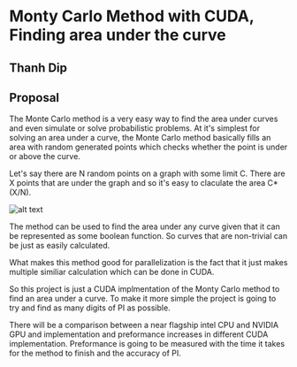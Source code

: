 # Monty Carlo Method with CUDA, Finding area under the curve
## Thanh Dip

## Proposal

The Monte Carlo method is a very easy way to find the area under curves and even simulate or solve probabilistic problems. At it's simplest for solving an area under a curve, the Monte Carlo method basically fills an area with random generated points which checks whether the point is under or above the curve.

Let's say there are N random points on a graph with some limit C. There are X points that are under the graph and so it's easy to claculate the area C*(X/N).

![alt text](https://upload.wikimedia.org/wikipedia/commons/thumb/8/84/Pi_30K.gif/330px-Pi_30K.gif)

The method can be used to find the area under any curve given that it can be represented as some boolean function. So curves that are non-trivial can be just as easily calculated.

What makes this method good for parallelization is the fact that it just makes multiple similiar calculation which can be done in CUDA.

So this project is just a CUDA implmentation of the Monty Carlo method to find an area under a curve. To make it more simple the project is going to try and find as many digits of PI as possible.

There will be a comparison between a near flagship intel CPU and NVIDIA GPU and implementation and preformance increases in different CUDA implementation. Preformance is going to be measured with the time it takes for the method to finish and the accuracy of PI.
